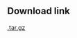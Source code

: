 <!--- 20. Download link -->
## Download link

[<model-precision-mode>.tar.gz](https://storage.googleapis.com/intel-optimized-tensorflow/models/v2_1_0_icx/resnet50v1-5-int8-inference.tar.gz)

